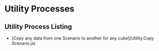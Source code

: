 # Utility Processes

## Utility Process Listing
* [Copy any data from one Scenario to another for any cube](Utility.Copy Scenario.js)


